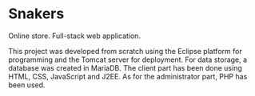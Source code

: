 # Snakers
Online store. Full-stack web application.

This project was developed from scratch using the Eclipse platform for programming and the Tomcat server for deployment. For data storage, a database was created in MariaDB. The client part has been done using HTML, CSS, JavaScript and J2EE. As for the administrator part, PHP has been used.
